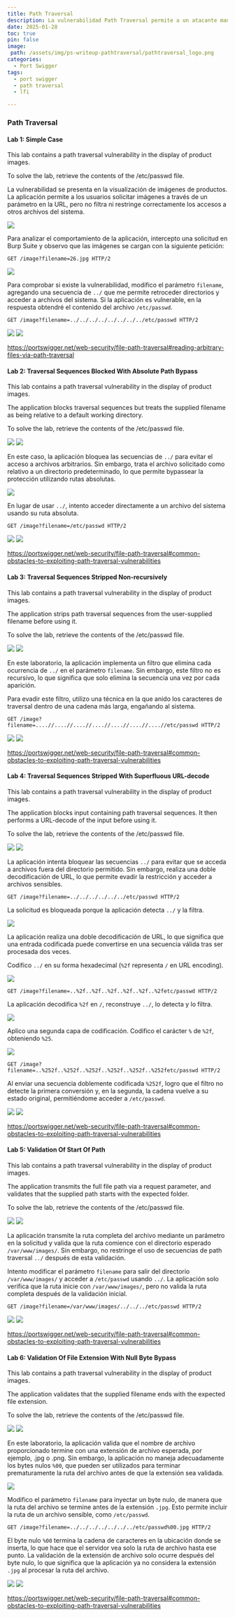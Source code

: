 ```yaml
---
title: Path Traversal
description: La vulnerabilidad Path Traversal permite a un atacante manipular las rutas de acceso a los archivos en un servidor, lo que le da la capacidad de leer archivos arbitrarios almacenados en el sistema, fuera de los directorios previstos por la aplicación. En algunos casos, si la aplicación no valida correctamente las rutas, el atacante podría incluso escribir en archivos del servidor. Esto podría permitirle modificar datos sensibles, alterar el comportamiento de la aplicación o, en escenarios más graves, obtener acceso total al servidor y comprometer la seguridad del sistema.
date: 2025-01-28
toc: true
pin: false
image:
 path: /assets/img/ps-writeup-pathtraversal/pathtraversal_logo.png
categories:
  - Port Swigger
tags:
  - port swigger
  - path traversal
  - lfi

---
```


### Path Traversal

#### Lab 1: Simple Case

This lab contains a path traversal vulnerability in the display of product images.

To solve the lab, retrieve the contents of the /etc/passwd file. 

La vulnerabilidad se presenta en la visualización de imágenes de productos. La aplicación permite a los usuarios solicitar imágenes a través de un parámetro en la URL, pero no filtra ni restringe correctamente los accesos a otros archivos del sistema.

![](/assets/img/ps-writeup-pathtraversal/lab1_1.png)

Para analizar el comportamiento de la aplicación, intercepto una solicitud en Burp Suite y observo que las imágenes se cargan con la siguiente petición:

```http
GET /image?filename=26.jpg HTTP/2
```

![](/assets/img/ps-writeup-pathtraversal/lab1_3.png)

Para comprobar si existe la vulnerabilidad, modifico el parámetro `filename`, agregando una secuencia de `../` que me permite retroceder directorios y acceder a archivos del sistema. Si la aplicación es vulnerable, en la respuesta obtendré el contenido del archivo `/etc/passwd`.

```http
GET /image?filename=../../../../../../../../etc/passwd HTTP/2
```

![](/assets/img/ps-writeup-pathtraversal/lab1_4.png)
![](/assets/img/ps-writeup-pathtraversal/lab1_5.png)

<https://portswigger.net/web-security/file-path-traversal#reading-arbitrary-files-via-path-traversal>

#### Lab 2: Traversal Sequences Blocked With Absolute Path Bypass

This lab contains a path traversal vulnerability in the display of product images.

The application blocks traversal sequences but treats the supplied filename as being relative to a default working directory.

To solve the lab, retrieve the contents of the /etc/passwd file. 

![](/assets/img/ps-writeup-pathtraversal/lab2_1.png)
![](/assets/img/ps-writeup-pathtraversal/lab2_3.png)

En este caso, la aplicación bloquea las secuencias de `../` para evitar el acceso a archivos arbitrarios. Sin embargo, trata el archivo solicitado como relativo a un directorio predeterminado, lo que permite bypassear la protección utilizando rutas absolutas.

![](/assets/img/ps-writeup-pathtraversal/lab2_4.png)

En lugar de usar `../`, intento acceder directamente a un archivo del sistema usando su ruta absoluta.

```http
GET /image?filename=/etc/passwd HTTP/2
```

![](/assets/img/ps-writeup-pathtraversal/lab2_5.png)
![](/assets/img/ps-writeup-pathtraversal/lab2_6.png)

<https://portswigger.net/web-security/file-path-traversal#common-obstacles-to-exploiting-path-traversal-vulnerabilities>

#### Lab 3: Traversal Sequences Stripped Non-recursively

This lab contains a path traversal vulnerability in the display of product images.

The application strips path traversal sequences from the user-supplied filename before using it.

To solve the lab, retrieve the contents of the /etc/passwd file. 

![](/assets/img/ps-writeup-pathtraversal/lab3_1.png)
![](/assets/img/ps-writeup-pathtraversal/lab3_3.png)

En este laboratorio, la aplicación implementa un filtro que elimina cada ocurrencia de `../` en el parámetro `filename`. Sin embargo, este filtro no es recursivo, lo que significa que solo elimina la secuencia una vez por cada aparición.

Para evadir este filtro, utilizo una técnica en la que anido los caracteres de traversal dentro de una cadena más larga, engañando al sistema.

```http
GET /image?filename=....//....//....//....//....//....//....//etc/passwd HTTP/2
```

![](/assets/img/ps-writeup-pathtraversal/lab3_4.png)
![](/assets/img/ps-writeup-pathtraversal/lab3_5.png)

<https://portswigger.net/web-security/file-path-traversal#common-obstacles-to-exploiting-path-traversal-vulnerabilities>

#### Lab 4: Traversal Sequences Stripped With Superfluous URL-decode

This lab contains a path traversal vulnerability in the display of product images.

The application blocks input containing path traversal sequences. It then performs a URL-decode of the input before using it.

To solve the lab, retrieve the contents of the /etc/passwd file. 

![](/assets/img/ps-writeup-pathtraversal/lab4_1.png)
![](/assets/img/ps-writeup-pathtraversal/lab4_3.png)

La aplicación intenta bloquear las secuencias `../` para evitar que se acceda a archivos fuera del directorio permitido. Sin embargo, realiza una doble decodificación de URL, lo que permite evadir la restricción y acceder a archivos sensibles.

```http
GET /image?filename=../../../../../../etc/passwd HTTP/2
```

La solicitud es bloqueada porque la aplicación detecta `../` y la filtra.

![](/assets/img/ps-writeup-pathtraversal/lab4_4.png)

La aplicación realiza una doble decodificación de URL, lo que significa que una entrada codificada puede convertirse en una secuencia válida tras ser procesada dos veces.

Codifico `../` en su forma hexadecimal (`%2f` representa `/` en URL encoding).

![](/assets/img/ps-writeup-pathtraversal/lab4_5.png)

```http
GET /image?filename=..%2f..%2f..%2f..%2f..%2f..%2fetc/passwd HTTP/2
```

La aplicación decodifica `%2f` en `/`, reconstruye `../`, lo detecta y lo filtra.

![](/assets/img/ps-writeup-pathtraversal/lab4_6.png)

Aplico una segunda capa de codificación. Codifico el carácter `%` de `%2f`, obteniendo `%25`.

![](/assets/img/ps-writeup-pathtraversal/lab4_7.png)

```http
GET /image?filename=..%252f..%252f..%252f..%252f..%252f..%252fetc/passwd HTTP/2
```

Al enviar una secuencia doblemente codificada `%252f`, logro que el filtro no detecte la primera conversión y, en la segunda, la cadena vuelve a su estado original, permitiéndome acceder a `/etc/passwd`.

![](/assets/img/ps-writeup-pathtraversal/lab4_8.png)
![](/assets/img/ps-writeup-pathtraversal/lab4_9.png)

<https://portswigger.net/web-security/file-path-traversal#common-obstacles-to-exploiting-path-traversal-vulnerabilities>

#### Lab 5: Validation Of Start Of Path

This lab contains a path traversal vulnerability in the display of product images.

The application transmits the full file path via a request parameter, and validates that the supplied path starts with the expected folder.

To solve the lab, retrieve the contents of the /etc/passwd file. 

![](/assets/img/ps-writeup-pathtraversal/lab5_1.png)
![](/assets/img/ps-writeup-pathtraversal/lab5_3.png)

La aplicación transmite la ruta completa del archivo mediante un parámetro en la solicitud y valida que la ruta comience con el directorio esperado `/var/www/images/`. Sin embargo, no restringe el uso de secuencias de path traversal `../` después de esta validación.

Intento modificar el parámetro `filename` para salir del directorio `/var/www/images/` y acceder a `/etc/passwd` usando `../`. La aplicación solo verifica que la ruta inicie con `/var/www/images/`, pero no valida la ruta completa después de la validación inicial.

```http
GET /image?filename=/var/www/images/../../../etc/passwd HTTP/2
```

![](/assets/img/ps-writeup-pathtraversal/lab5_4.png)
![](/assets/img/ps-writeup-pathtraversal/lab5_5.png)

<https://portswigger.net/web-security/file-path-traversal#common-obstacles-to-exploiting-path-traversal-vulnerabilities>

#### Lab 6: Validation Of File Extension With Null Byte Bypass

This lab contains a path traversal vulnerability in the display of product images.

The application validates that the supplied filename ends with the expected file extension.

To solve the lab, retrieve the contents of the /etc/passwd file. 

![](/assets/img/ps-writeup-pathtraversal/lab6_1.png)
![](/assets/img/ps-writeup-pathtraversal/lab6_3.png)

En este laboratorio, la aplicación valida que el nombre de archivo proporcionado termine con una extensión de archivo esperada, por ejemplo, .jpg o .png. Sin embargo, la aplicación no maneja adecuadamente los bytes nulos `%00`, que pueden ser utilizados para terminar prematuramente la ruta del archivo antes de que la extensión sea validada.

![](/assets/img/ps-writeup-pathtraversal/lab6_4.png)

Modifico el parámetro `filename` para inyectar un byte nulo, de manera que la ruta del archivo se termine antes de la extensión `.jpg`. Esto permite incluir la ruta de un archivo sensible, como `/etc/passwd`.

```http
GET /image?filename=../../../../../../../etc/passwd%00.jpg HTTP/2
```

El byte nulo `%00` termina la cadena de caracteres en la ubicación donde se inserta, lo que hace que el servidor vea solo la ruta de archivo hasta ese punto. La validación de la extensión de archivo solo ocurre después del byte nulo, lo que significa que la aplicación ya no considera la extensión `.jpg` al procesar la ruta del archivo.

![](/assets/img/ps-writeup-pathtraversal/lab6_5.png)
![](/assets/img/ps-writeup-pathtraversal/lab6_6.png)

<https://portswigger.net/web-security/file-path-traversal#common-obstacles-to-exploiting-path-traversal-vulnerabilities>
